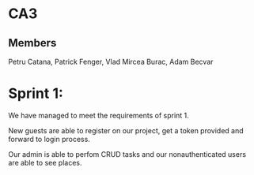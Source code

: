 # CA3
## Members
Petru Catana, Patrick Fenger, Vlad Mircea Burac, Adam Becvar



# Sprint 1:

We have managed to meet the requirements of sprint 1.

New guests are able to register on our project, get a token provided and forward to login process.

Our admin is able to perfom CRUD tasks and our nonauthenticated users are able to see places.
